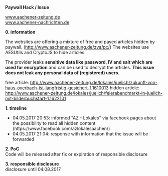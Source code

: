 <b>Paywall Hack / Issue</b></br>

www.aachener-zeitung.de</br>
www.aachener-nachrichten.de</br>

<b>0. information</b></br>

The websites are offering a mixture of free and payed articles hidden by paywall. (http://www.aachener-zeitung.de/zva/pc/)
The websites use AESUtils and CryptoJS to hide articles.

The provider leaks <b>sensitive data like password, IV and salt which are used for encryption</b> and can be used to decrypt the articles.
<b>This issue does not leak any personal data of (registered) users.</b>

free article: http://www.aachener-zeitung.de/lokales/juelich/zukunft-von-haus-overbach-ist-langfristig-gesichert-1.1610013
hidden article: http://www.aachener-zeitung.de/lokales/juelich/feierabendmarkt-in-juelich-mit-bilderbuchstart-1.1622101

<b>1. timeline</b></br>

<ul>
<li>04.05.2017 20:53: informed "AZ - Lokales" via facebook pages about the possibility to read all hidden content (https://www.facebook.com/azlokalesaachen/)</li>
<li>04.05.2017 21:04: response with information that the issue will be forwarded</li>
</ul>

<b>2. PoC</b></br>
Code will be released after fix or expiration of responsible disclosure


<b>3. responsible disclosure</b></br>
disclosure until 04.08.2017
</ul>
